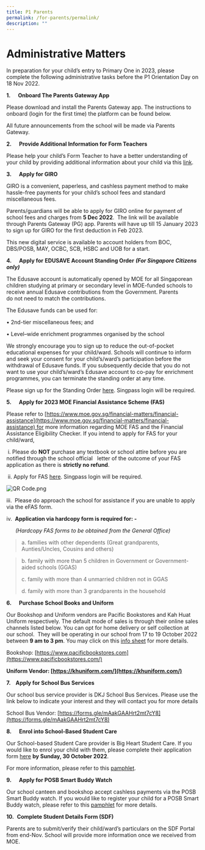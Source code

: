 ```yaml
---
title: P1 Parents
permalink: /for-parents/permalink/
description: ""
---
```

Administrative Matters
======================

In preparation for your child’s entry to Primary One in 2023, please complete the following administrative tasks before the P1 Orientation Day on 18 Nov 2022.

**1.**     **Onboard The Parents Gateway App**

Please download and install the Parents Gateway app. The instructions to onboard (login for the first time) the platform can be found below.




All future announcements from the school will be made via Parents Gateway.

**2.**     **Provide Additional Information for Form Teachers**

Please help your child’s Form Teacher to have a better understanding of your child by providing additional information about your child via this [link](https://go.gov.sg/cps-pupilprofile).

**3.**     **Apply for GIRO**

GIRO is a convenient, paperless, and cashless payment method to make hassle-free payments for your child’s school fees and standard miscellaneous fees.

Parents/guardians will be able to apply for GIRO online for payment of school fees and charges from **5 Dec 2022**.  The link will be available through Parents Gateway (PG) app. Parents will have up till 15 January 2023 to sign up for GIRO for the first deduction in Feb 2023.

This new digital service is available to account holders from BOC, DBS/POSB, MAY, OCBC, SCB, HSBC and UOB for a start.  
  

**4.**     **Apply for** **EDUSAVE Account Standing Order** **_(For Singapore Citizens only)_**

The Edusave account is automatically opened by MOE for all Singaporean children studying at primary or secondary level in MOE-funded schools to receive annual Edusave contributions from the Government. Parents do not need to match the contributions.

The Edusave funds can be used for:

• 2nd-tier miscellaneous fees; and

• Level–wide enrichment programmes organised by the school

  

We strongly encourage you to sign up to reduce the out-of-pocket educational expenses for your child/ward. Schools will continue to inform and seek your consent for your child’s/ward’s participation before the withdrawal of Edusave funds. If you subsequently decide that you do not want to use your child’s/ward’s Edusave account to co-pay for enrichment programmes, you can terminate the standing order at any time.

Please sign up for the Standing Order [here](https://form.gov.sg/#!/5be24a1bb3f842000fdc4e59). Singpass login will be required.

**5.**     **Apply for 2023 MOE Financial Assistance Scheme (FAS)**

Please refer to [https://www.moe.gov.sg/financial-matters/financial-assistance](https://www.moe.gov.sg/financial-matters/financial-assistance) for more information regarding MOE FAS and the Financial Assistance Eligibility Checker. If you intend to apply for FAS for your child/ward,

 i. Please do **NOT** purchase any textbook or school attire before you are notified through the school official   letter of the outcome of your FAS application as there is **strictly no refund**.

 ii. Apply for FAS [here](https://go.gov.sg/moe-efas). Singpass login will be required.

![QR Code.png](https://concordpri.moe.edu.sg/qql/slot/u1056/QR%20Code.png)

iii.  Please do approach the school for assistance if you are unable to apply via the eFAS form.

iv.  **Application via hardcopy form is required for: -**

      _(Hardcopy FAS forms to be obtained from the General Office)_

> a. families with other dependents (Great grandparents, Aunties/Uncles, Cousins and others)

> b. family with more than 5 children in Government or Government-aided schools (GGAS)
> 
> c. family with more than 4 unmarried children not in GGAS
> 
> d. family with more than 3 grandparents in the household

**6.**     **Purchase School Books and Uniform**

Our Bookshop and Uniform vendors are Pacific Bookstores and Kah Huat Uniform respectively. The default mode of sales is through their online sales channels listed below. You can opt for home delivery or self collection at our school.  They will be operating in our school from 17 to 19 October 2022 between **9 am to 3 pm**. You may click on this [info sheet](https://concordpri.moe.edu.sg/qql/slot/u1056/KH_Uniform_CPS%20Info%20Sheet%202022.pptx) for more details.

Bookshop: [https://www.pacificbookstores.com](https://www.pacificbookstores.com/)

**Uniform Vendor: [https://khuniform.com/](https://khuniform.com/)**

**7.    Apply for School Bus Services**  

Our school bus service provider is DKJ School Bus Services. Please use the link below to indicate your interest and they will contact you for more details

School Bus Vendor: [https://forms.gle/mAakGAAHrt2mt7cY8](https://forms.gle/mAakGAAHrt2mt7cY8)

**8.**     **Enrol into School-Based Student Care**

Our School-based Student Care provider is Big Heart Student Care. If you would like to enrol your child with them, please complete their application form [here](https://bigheartstudentcare.com/interest/) **by Sunday, 30 October 2022**.

For more information, please refer to this [pamphlet](https://concordpri.moe.edu.sg/qql/slot/u1056/Big%20Heart.pdf).

**9.**     **Apply for POSB Smart Buddy Watch**

Our school canteen and bookshop accept cashless payments via the POSB Smart Buddy watch. If you would like to register your child for a POSB Smart Buddy watch, please refer to this [pamphlet](https://concordpri.moe.edu.sg/qql/slot/u1056/Smart%20Buddy.pdf) for more details.

  

**10.**  **Complete Student Details Form (SDF)**

Parents are to submit/verify their child/ward’s particulars on the SDF Portal from end-Nov. School will provide more information once we received from MOE.